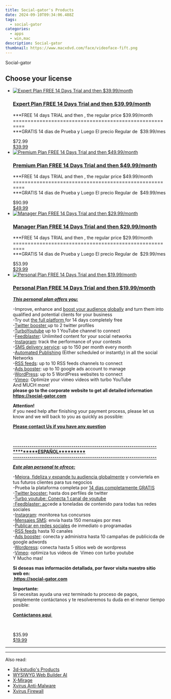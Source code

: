 ```yaml
---
title: Social-gator's Products
date: 2024-09-10T09:34:06.488Z
tags: 
  - social-gator
categories: 
  - apps
  - win,mac
description: Social-gator
thumbnail: https://www.macxdvd.com/face/videoface-fift.png
---
```


Social-gator

<!--__INIT__BEGIN__TAG__PRODUCTS__LIST__-->
<!--__INIT__END__TAG__PRODUCTS__LIST__-->

<!--__INIT__BEGIN__TAG__FEED_PRODUCTS__LIST__-->
## Choose your license

<div class="home-content-container">
  <ul class="home-article-list">
    <li class="home-article-item flex flex-row feedProduct">
      <div class="basis-1/3 lg:basis-1/4 xl:basis-1/5 relative flex justify-center items-center overflow-hidden">
                <a href="https://secure.2checkout.com/order/cart.php?PRODS=29329597&amp;QTY=1&amp;AFFILIATE=108875" class="w-24 h-24 md:w-28 md:h-28 lg:w-32 lg:h-32 xl:w-42 xl:h-42 max-w-24 max-h-24 md:max-w-28 md:max-h-28 lg:max-w-32 lg:max-h-32 xl:max-w-42 xl:max-h-42 -pt-2">
          <img src="https://thmb.techidaily.com/056b5dc5bf38553fc5e62980ac558058cdfef6fae043dca04e140a16eeec969f.jpg" alt="Expert Plan FREE 14 Days Trial and then $39.99/month" class="relative w-full h-full rounded-full object-cover dark:brightness-75 -mt-4 p-4">
        </a>
              </div>
      <div class="flex flex-col gap-5 px-7 pb-7 basis-2/3 lg:basis-3/4 xl:basis-4/5  pt-5">
        <h3 class="home-article-title"><a href="https://secure.2checkout.com/order/cart.php?PRODS=29329597&amp;QTY=1&amp;AFFILIATE=108875">Expert Plan FREE 14 Days Trial and then $39.99/month</a></h3>
        <div class="home-article-content markdown-body">
                  <html><head></head><body><p>***FREE 14 days TRIAL and then , the regular price $39.99/month<br>
=======================================================<br>
***GRATIS 14 dias de Prueba y Luego El precio Regular de&nbsp; $39.99/mes</p></body></html>                </div>
        <div class="flex flex-row feedProduct-Price">
          <div class="feedProduct-Price--Old">
            <span class="feedProduct-Price--Currency">$</span>72<span class="feedProduct-Price--Cents">.99</span>
          </div>
          <div class="">
            <a href="https://secure.2checkout.com/order/cart.php?PRODS=29329597&amp;QTY=1&amp;AFFILIATE=108875">
            <span class="feedProduct-Price--Currency">$</span>39<span class="feedProduct-Price--Cents">.99</span>
            </a>
          </div>
        </div>
      </div>
    </li>
    <li class="home-article-item flex flex-row feedProduct">
      <div class="basis-1/3 lg:basis-1/4 xl:basis-1/5 relative flex justify-center items-center overflow-hidden">
                <a href="https://secure.2checkout.com/order/cart.php?PRODS=29329729&amp;QTY=1&amp;AFFILIATE=108875" class="w-24 h-24 md:w-28 md:h-28 lg:w-32 lg:h-32 xl:w-42 xl:h-42 max-w-24 max-h-24 md:max-w-28 md:max-h-28 lg:max-w-32 lg:max-h-32 xl:max-w-42 xl:max-h-42 -pt-2">
          <img src="https://thmb.techidaily.com/056b5dc5bf38553fc5e62980ac558058cdfef6fae043dca04e140a16eeec969f.jpg" alt="Premium Plan FREE 14 Days Trial and then $49.99/month" class="relative w-full h-full rounded-full object-cover dark:brightness-75 -mt-4 p-4">
        </a>
              </div>
      <div class="flex flex-col gap-5 px-7 pb-7 basis-2/3 lg:basis-3/4 xl:basis-4/5  pt-5">
        <h3 class="home-article-title"><a href="https://secure.2checkout.com/order/cart.php?PRODS=29329729&amp;QTY=1&amp;AFFILIATE=108875">Premium Plan FREE 14 Days Trial and then $49.99/month</a></h3>
        <div class="home-article-content markdown-body">
                  <html><head></head><body><p>***FREE 14 days TRIAL and then , the regular price $49.99/month<br>
=======================================================<br>
***GRATIS 14 dias de Prueba y Luego El precio Regular de&nbsp; $49.99/mes</p></body></html>                </div>
        <div class="flex flex-row feedProduct-Price">
          <div class="feedProduct-Price--Old">
            <span class="feedProduct-Price--Currency">$</span>90<span class="feedProduct-Price--Cents">.99</span>
          </div>
          <div class="">
            <a href="https://secure.2checkout.com/order/cart.php?PRODS=29329729&amp;QTY=1&amp;AFFILIATE=108875">
            <span class="feedProduct-Price--Currency">$</span>49<span class="feedProduct-Price--Cents">.99</span>
            </a>
          </div>
        </div>
      </div>
    </li>
    <li class="home-article-item flex flex-row feedProduct">
      <div class="basis-1/3 lg:basis-1/4 xl:basis-1/5 relative flex justify-center items-center overflow-hidden">
                <a href="https://secure.2checkout.com/order/cart.php?PRODS=29329548&amp;QTY=1&amp;AFFILIATE=108875" class="w-24 h-24 md:w-28 md:h-28 lg:w-32 lg:h-32 xl:w-42 xl:h-42 max-w-24 max-h-24 md:max-w-28 md:max-h-28 lg:max-w-32 lg:max-h-32 xl:max-w-42 xl:max-h-42 -pt-2">
          <img src="https://thmb.techidaily.com/056b5dc5bf38553fc5e62980ac558058cdfef6fae043dca04e140a16eeec969f.jpg" alt="Manager Plan FREE 14 Days Trial and then $29.99/month" class="relative w-full h-full rounded-full object-cover dark:brightness-75 -mt-4 p-4">
        </a>
              </div>
      <div class="flex flex-col gap-5 px-7 pb-7 basis-2/3 lg:basis-3/4 xl:basis-4/5  pt-5">
        <h3 class="home-article-title"><a href="https://secure.2checkout.com/order/cart.php?PRODS=29329548&amp;QTY=1&amp;AFFILIATE=108875">Manager Plan FREE 14 Days Trial and then $29.99/month</a></h3>
        <div class="home-article-content markdown-body">
                  <html><head></head><body><p>***FREE 14 days TRIAL and then , the regular price $29.99/month<br>
=======================================================<br>
***GRATIS 14 dias de Prueba y Luego El precio Regular de&nbsp; $29.99/mes</p></body></html>                </div>
        <div class="flex flex-row feedProduct-Price">
          <div class="feedProduct-Price--Old">
            <span class="feedProduct-Price--Currency">$</span>53<span class="feedProduct-Price--Cents">.99</span>
          </div>
          <div class="">
            <a href="https://secure.2checkout.com/order/cart.php?PRODS=29329548&amp;QTY=1&amp;AFFILIATE=108875">
            <span class="feedProduct-Price--Currency">$</span>29<span class="feedProduct-Price--Cents">.99</span>
            </a>
          </div>
        </div>
      </div>
    </li>
    <li class="home-article-item flex flex-row feedProduct">
      <div class="basis-1/3 lg:basis-1/4 xl:basis-1/5 relative flex justify-center items-center overflow-hidden">
                <a href="https://secure.2checkout.com/order/cart.php?PRODS=29329475&amp;QTY=1&amp;AFFILIATE=108875" class="w-24 h-24 md:w-28 md:h-28 lg:w-32 lg:h-32 xl:w-42 xl:h-42 max-w-24 max-h-24 md:max-w-28 md:max-h-28 lg:max-w-32 lg:max-h-32 xl:max-w-42 xl:max-h-42 -pt-2">
          <img src="https://thmb.techidaily.com/056b5dc5bf38553fc5e62980ac558058cdfef6fae043dca04e140a16eeec969f.jpg" alt="Personal Plan FREE 14 Days Trial and then $19.99/month" class="relative w-full h-full rounded-full object-cover dark:brightness-75 -mt-4 p-4">
        </a>
              </div>
      <div class="flex flex-col gap-5 px-7 pb-7 basis-2/3 lg:basis-3/4 xl:basis-4/5  pt-5">
        <h3 class="home-article-title"><a href="https://secure.2checkout.com/order/cart.php?PRODS=29329475&amp;QTY=1&amp;AFFILIATE=108875">Personal Plan FREE 14 Days Trial and then $19.99/month</a></h3>
        <div class="home-article-content markdown-body">
                  <html><head></head><body><p><strong><u><em>This personal plan offers you:</em></u></strong></p>

<p>-Improve, enhance and <u>boost your audience globally</u> and turn them into qualified and potential clients for your business<br>
-Try out <u>the full platform </u>for 14 days completely free<br>
-<u>Twitter booster </u>up to 2 twitter profiles<br>
-<u>TurboYoutube</u> up to 1 YouTube channel to connect<br>
-<u>Feedblaster</u>: Unlimited content for your social networks<br>
-<u>Instagram</u>: track the performance of your contests<br>
-<u>SMS delivery service</u>: up to 150 per month every month<br>
-<u>Automated Publishing</u> (Either scheduled or instantly) in all the social Networks<br>
-<u>RSS feeds</u>: up to 10 RSS feeds channels to connect<br>
-<u>Ads booster</u>: up to 10 google ads account to manage<br>
-<u>WordPress</u>: up to 5 WordPress websites to connect<br>
-<u>Vimeo</u>: Optimize your vimeo videos with turbo YouTube<br>
And MUCH more!<br>
<strong>please go to the corporate website to get all detailed information</strong><br>
<strong><a href="https://social-gator.com" target="_blank">https://social-gator.com</a></strong></p>

<p><strong>Attention!</strong><br>
if&nbsp;you need help after finishing your payment process, please let us know and we will back to you as quickly as possible:&nbsp;</p>

<p><a href="https://ontechxpert.freshdesk.com/en/support/tickets/new" target="_blank"><strong>Please contact Us if you have any question</strong></a></p>

<p>&nbsp;</p>

<p><u><strong>---------------------------------------------------------------------<br>
*********ESPAÑOL*********<br>
---------------------------------------------------------------------</strong></u></p>

<p><u><em><strong>Este plan personal te ofrece:</strong></em></u></p>

<p>-<u>Mejora, fideliza y expande tu audiencia globalmente</u> y conviertela en tus futuros clientes para tus negocios<br>
-Prueba la plataforma completa por <u>14 dias completamente GRATIS</u><br>
-<u>Twitter booster:</u> hasta dos perfiles de twitter<br>
-<u>Turbo youtube: Conecta 1 canal de youtube<br>
-Feedblaster: ac</u>cede a toneladas de contenido para todas tus redes sociales<br>
-<u>Instagram</u>: monitorea tus concursos<br>
-<u>Mensajes SMS</u>: envía hasta 150 mensajes por mes<br>
-<u>Publicar en redes sociales</u> de inmediato o programadas<br>
-<u>RSS feeds</u> hasta 10 canales<br>
-<u>Ads booster</u>: conecta y administra hasta 10 campañas de publicicda de google adwords<br>
-<u>Wordpress</u>: conecta hasta 5 sitios web de wordpress<br>
-<u>Vimeo</u>: optimiza tus videos de&nbsp; Vimeo con turbo youtube<br>
Y Mucho mas!</p>

<p><strong>Si deseas mas información detallada, por favor visita nuestro sitio web en:</strong><br>
<a href="https://social-gator.com" target="_blank"><strong>&nbsp;https://social-gator.com</strong></a></p>

<p><strong>Importante:</strong><br>
Si necesitas ayuda una vez terminado tu proceso de pagos, simplemente contáctanos y te resolveremos tu duda en el menor tiempo posible:</p>

<p><a href="https://ontechxpert.freshdesk.com/es/support/tickets/new" target="_blank"><strong>Contáctanos aqui&nbsp;</strong></a></p>

<p>&nbsp;</p></body></html>                </div>
        <div class="flex flex-row feedProduct-Price">
          <div class="feedProduct-Price--Old">
            <span class="feedProduct-Price--Currency">$</span>35<span class="feedProduct-Price--Cents">.99</span>
          </div>
          <div class="">
            <a href="https://secure.2checkout.com/order/cart.php?PRODS=29329475&amp;QTY=1&amp;AFFILIATE=108875">
            <span class="feedProduct-Price--Currency">$</span>19<span class="feedProduct-Price--Cents">.99</span>
            </a>
          </div>
        </div>
      </div>
    </li>
  </ul>
</div>

<hr><!--__INIT__END__TAG__FEED_PRODUCTS__LIST__-->

<hr>

<ins class="adsbygoogle"
      style="display:block"
      data-ad-client="ca-pub-7571918770474297"
      data-ad-slot="8358498916"
      data-ad-format="auto"
      data-full-width-responsive="true"></ins>

<span class="atpl-alsoreadstyle">Also read:</span>
<div><ul>
<li><a href="https://tools.techidaily.com/3d-kstudio/products/"><u>3d-kstudio's Products</u></a></li>
<li><a href="https://tools.techidaily.com/wysiwygwebbuilder/download/"><u>WYSIWYG Web Builder AI</u></a></li>
<li><a href="https://tools.techidaily.com/x-mirage/download/"><u>X-Mirage</u></a></li>
<li><a href="https://tools.techidaily.com/xvirus/antimalware/"><u>Xvirus Anti-Malware</u></a></li>
<li><a href="https://tools.techidaily.com/xvirus/firewall/"><u>Xvirus Firewall</u></a></li>
</ul></div>

